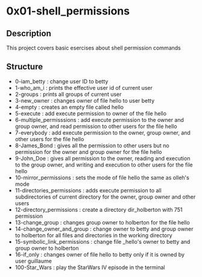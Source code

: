 # 0x01-shell_permissions

## Description
  This project covers basic esercises about shell permission commands 

## Structure
   * 0-iam_betty : change user ID to betty
   * 1-who_am_i : prints the effective user id of current user
   * 2-groups : prints all groups of current user
   * 3-new_owner : changes owner of file hello to user betty
   * 4-empty : creates an empty file called hello
   * 5-execute : add execute permission to owner of the file hello
   * 6-multiple_permisssions : add execute permission to the owner and group owner, and read permission to other users for the file hello
   * 7-everybody : add execute permission to the owner, group owner, and other users for the file hello
   * 8-James_Bond : gives all the permission to other users but no permission for the owner and group owner for the file hello
   * 9-John_Doe : gives all permission to the owner, reading and execution to the group owner, and writing and execution to other users for the file hello
   * 10-mirror_permissions : sets the mode of file hello the same as olleh's mode
   * 11-directories_permissions : adds execute permission to all subdirectories of current directory for the owner, group owner and other users
   * 12-directory_permissions : create a directory dir_holberton with 751 permission
   * 13-change_group : changes group owner to holberton for the file hello
   * 14-change_owner_and_group : change owner to betty and group owner to holberton for all files and directories in the working directory
   * 15-symbolic_link_permissions : change file _hello's owner to betty and group owner to holberton
   * 16-if_only : changes owner of file hello to betty only if it is owned by user guillaume
   * 100-Star_Wars :  play the StarWars IV episode in the terminal
